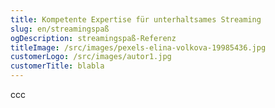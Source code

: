 ```yaml
---
title: Kompetente Expertise für unterhaltsames Streaming
slug: en/streamingspaß
ogDescription: streamingspaß-Referenz
titleImage: /src/images/pexels-elina-volkova-19985436.jpg
customerLogo: /src/images/autor1.jpg
customerTitle: blabla
---
```

ccc
